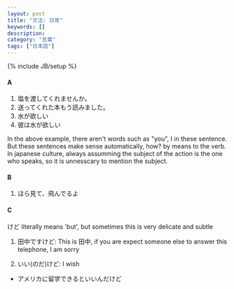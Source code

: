 ```yaml
---
layout: post
title: "文法: 日常"
keywords: []
description: 
category: "言葉"
tags: ["日本語"]
---
```

{% include JB/setup %}

#### A
1. 塩を渡してくれませんか。
2. 送ってくれた本もう読みました。
3. 水が欲しい
4. 彼は水が欲しい

In the above example, there aren't words such as "you", I in these sentence. But
these sentences make sense automatically, how? by means to the verb. In japanese
culture, always assumming the subject of the action is the one who speaks, so it
is unnesscary to mention the subject.


#### B
1. ほら見て、飛んでるよ


#### C
けど literally means 'but', but sometimes this is very delicate and subtle
1. 田中ですけど: This is 田中, if you are expect someone else to answer this
   telephone, I am sorry

2. いい(のだ)けど: I wish
- アメリカに留学できるといいんだけど



